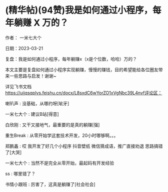 
# (精华帖)(94赞)我是如何通过小程序，每年躺赚 X 万的？

作者：  一米七大个

日期：2023-03-21

复盘：我是如何通过小程序，每年躺赚x（x是个位数，哈哈）万的？

本文主要是复盘如何通过小程序实现躺赚，慢慢的赚钱，目的希望能给各位圈友带来一些思路与启发！谢谢~

详见飞书文档  https://uijqsqplvs.feishu.cn/docx/L8sxdC6wYorZO1xVgNbc39L4nvf评论区：

 

 

喇叭声 : 没基础，从哪约呀[呲牙]

一米七大个 : 建议B站[得意]

白欣刚 : 又干又接地气，最重要的是真的躺赚[强]

重生Break : 从零开始学这套技术开发，20小时哪够啊。。。

郑鹏鑫 : 哎  我开发了好几个小程序  抖音壁纸  微信猜成语，推广直接劝退  思路搞错了[大哭]

一米七大个 : 当然不是完全从零开始，最起码有开发经验

ss : 哪里错了？

书情小跟班 : 厉害了，这真是躺赚了[社会社会]

 

 